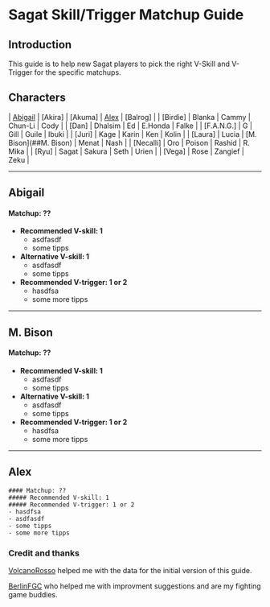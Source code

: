 
# Sagat Skill/Trigger Matchup Guide

## Introduction

This guide is to help new Sagat players to pick the right V-Skill and V-Trigger for the specific matchups. 

## Characters

| [Abigail](##Abigail) | [Akira] | [Akuma] | [Alex](##Alex) | [Balrog] |
| [Birdie] | Blanka | Cammy | Chun-Li | Cody |
| [Dan] | Dhalsim | Ed | E.Honda | Falke |
| [F.A.N.G.] | G | Gill | Guile | Ibuki |
| [Juri] | Kage | Karin | Ken | Kolin |
| [Laura] | Lucia | [M. Bison](##M. Bison) | Menat | Nash |
| [Necalli] | Oro | Poison | Rashid | R. Mika |
| [Ryu] | Sagat | Sakura | Seth | Urien |
| [Vega] | Rose | Zangief | Zeku |

---

## Abigail
#### Matchup: ??

+ **Recommended V-skill: 1** 
  - asdfasdf
  - some tipps
+ **Alternative V-skill: 1** 
  - asdfasdf
  - some tipps
+ **Recommended V-trigger: 1 or 2**
  - hasdfsa
  - some more tipps

---

## M. Bison
#### Matchup: ??

+ **Recommended V-skill: 1** 
  - asdfasdf
  - some tipps
+ **Alternative V-skill: 1** 
  - asdfasdf
  - some tipps
+ **Recommended V-trigger: 1 or 2**
  - hasdfsa
  - some more tipps

---

## Alex
```
#### Matchup: ??
##### Recommended V-skill: 1 
##### Recommended V-trigger: 1 or 2
- hasdfsa
- asdfasdf
- some tipps
- some more tipps
```

### Credit and thanks
[VolcanoRosso](https://www.twitch.tv/volcanorosso) helped me with the data for the initial version of this guide.

[BerlinFGC](http://berlinfgc.de/) who helped me with improvment suggestions and are my fighting game buddies.
